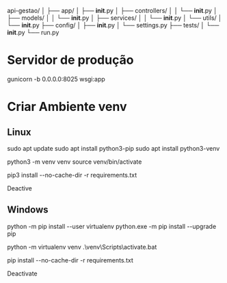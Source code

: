 api-gestao/
│
├── app/
│   ├── __init__.py
│   ├── controllers/
│   │   └── __init__.py
│   ├── models/
│   │   └── __init__.py
│   ├── services/
│   │   └── __init__.py
│   └── utils/
│       └── __init__.py
├── config/
│   ├── __init__.py
│   └── settings.py
├── tests/
│   └── __init__.py
└── run.py

# Servidor de produção
gunicorn -b 0.0.0.0:8025 wsgi:app


# Criar Ambiente venv
## Linux
sudo apt update
sudo apt install python3-pip
sudo apt install python3-venv

python3  -m venv venv 
source venv/bin/activate

pip3 install --no-cache-dir -r requirements.txt

Deactive


## Windows
python -m pip install --user virtualenv
python.exe -m pip install --upgrade pip

python -m virtualenv venv
.\venv\Scripts\activate.bat

pip install --no-cache-dir -r requirements.txt

Deactivate

